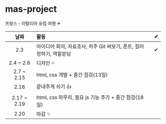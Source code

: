 # mas-project

프랑스 - 이탈리아 유럽 여행 ✈

|    날짜     | 활동                                                                  |  ✔  |
| :---------: | :-------------------------------------------------------------------- | :-: |
|     2.3     | 아이디어 회의, 자료조사, 히주 Git 써보기, 폰트, 컬러 정하기, 역할분담 |  ✔  |
|  2.4 ~ 2.6  | 디자인 💦                                                             |     |
| 2.7 ~ 2.15  | html, css 개발 + 중간 점검(13일)                                      |     |
|    2.16     | 끝내주게 쉬기 👍                                                      |     |
| 2.17 ~ 2.19 | html, css 마무리, 필요 js 기능 추가 + 중간 점검(18일)                 |     |
|    2.20     | 마감 ✨                                                               |     |
